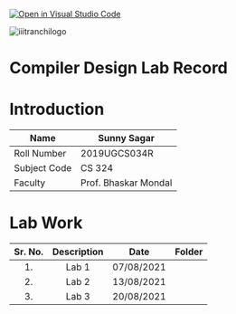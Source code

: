 [![Open in Visual Studio Code](https://classroom.github.com/assets/open-in-vscode-f059dc9a6f8d3a56e377f745f24479a46679e63a5d9fe6f495e02850cd0d8118.svg)](https://classroom.github.com/online_ide?assignment_repo_id=6093137&assignment_repo_type=AssignmentRepo)

![iiitranchilogo](https://user-images.githubusercontent.com/75474488/138427294-0d94fbf4-d0c1-48e6-8a24-0fb743f50105.png)
# Compiler Design Lab Record

# Introduction
| Name  | Sunny Sagar |
| ------------- | ------------- |
| Roll Number  | 2019UGCS034R  |
| Subject Code  | CS 324   |
| Faculty | Prof. Bhaskar Mondal |



# Lab Work
| Sr. No. | Description | Date | Folder |
| :---:  | :---: | :---:  | :---: |
| 1. | Lab 1 | 07/08/2021 |    |
| 2. | Lab 2 | 13/08/2021 |    |
| 3. | Lab 3 | 20/08/2021 |    |

